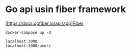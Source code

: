 # Go api usin fiber framework

[https://docs.gofiber.io/api/app]Fiber


```
docker-compose up -d

localhost:3000
localhost:3000/users

```